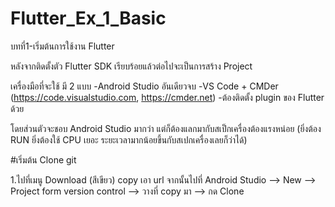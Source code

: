 # Flutter_Ex_1_Basic
บทที่1-เริ่มต้นการใช้งาน Flutter

หลังจากติดตั้งตัว Flutter SDK เรียบร้อยแล้วต่อไปจะเป็นการสร้าง Project

เครื่องมือที่จะใช้ มี 2 แบบ
-Android Studio อันเดียวจบ
-VS Code + CMDer  (https://code.visualstudio.com, https://cmder.net)
-ต้องติดตั้ง plugin ของ Flutter ด้วย
 
โดยส่วนตัวจะชอบ Android Studio มากว่า แต่ก็ต้องแลกมากับสเป็กเครื่องต้องแรงหน่อย (ยิ่งต้อง RUN ยิ่งต้องใช้ CPU เยอะ ระยะเวลามากน้อยขึ้นกับสเปกเครื่องเลยก็ว่าได้)

#เริ่มต้น Clone git

1.ไปที่เมนู Download (สีเขียว) copy เอา url จากนั้นไปที่ Android Studio --> New --> Project form version control --> วางที่ copy มา --> กด Clone
